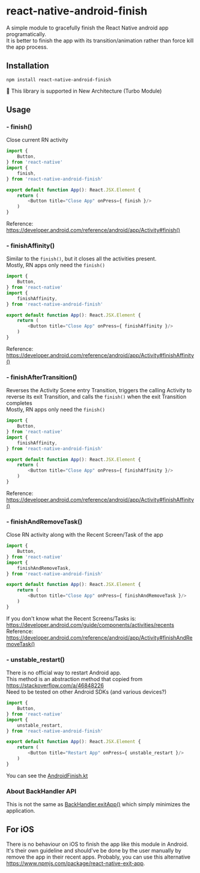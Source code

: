 # react-native-android-finish

A simple module to gracefully finish the React Native android app programatically.  
It is better to finish the app with its transition/animation rather than force kill the app process.

## Installation
    npm install react-native-android-finish
🚀 This library is supported in New Architecture (Turbo Module)

## Usage
### - finish()
Close current RN activity
```ts
import {
    Button,
} from 'react-native'
import {
    finish,
} from 'react-native-android-finish'

export default function App(): React.JSX.Element {
    return (
        <Button title="Close App" onPress={ finish }/>
    )
}
```
Reference: https://developer.android.com/reference/android/app/Activity#finish()  

### - finishAffinity()
Similar to the `finish()`, but it closes all the activities present.  
Mostly, RN apps only need the `finish()`
```ts
import {
    Button,
} from 'react-native'
import {
    finishAffinity,
} from 'react-native-android-finish'

export default function App(): React.JSX.Element {
    return (
        <Button title="Close App" onPress={ finishAffinity }/>
    )
}
```
Reference: https://developer.android.com/reference/android/app/Activity#finishAffinity()  

### - finishAfterTransition() 
Reverses the Activity Scene entry Transition, triggers the calling Activity to reverse its exit Transition, and calls the `finish()` when the exit Transition completes  
Mostly, RN apps only need the `finish()` 
```ts
import {
    Button,
} from 'react-native'
import {
    finishAffinity,
} from 'react-native-android-finish'

export default function App(): React.JSX.Element {
    return (
        <Button title="Close App" onPress={ finishAffinity }/>
    )
}
```
Reference: https://developer.android.com/reference/android/app/Activity#finishAffinity()  

### - finishAndRemoveTask()
Close RN activity along with the Recent Screen/Task of the app
```ts
import {
    Button,
} from 'react-native'
import {
    finishAndRemoveTask,
} from 'react-native-android-finish'

export default function App(): React.JSX.Element {
    return (
        <Button title="Close App" onPress={ finishAndRemoveTask }/>
    )
}
```
If you don't know what the Recent Screens/Tasks is: https://developer.android.com/guide/components/activities/recents  
Reference: https://developer.android.com/reference/android/app/Activity#finishAndRemoveTask()

### - unstable_restart()
There is no official way to restart Android app.  
This method is an abstraction method that copied from https://stackoverflow.com/a/46848226  
Need to be tested on other Android SDKs (and various devices?)
```ts
import {
    Button,
} from 'react-native'
import {
    unstable_restart,
} from 'react-native-android-finish'

export default function App(): React.JSX.Element {
    return (
        <Button title="Restart App" onPress={ unstable_restart }/>
    )
}
```
You can see the [AndroidFinish.kt](https://github.com/RakaDoank/react-native-android-finish/blob/main/android/src/main/java/com/audira/lib/reactnative/androidfinish/AndroidFinish.kt)

### About BackHandler API
This is not the same as [BackHandler.exitApp()](https://reactnative.dev/docs/backhandler) which simply minimizes the application.

## For iOS
There is no behaviour on iOS to finish the app like this module in Android. It's their own guideline and should've be done by the user manually by remove the app in their recent apps.
Probably, you can use this alternative https://www.npmjs.com/package/react-native-exit-app.